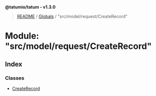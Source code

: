 **@tatumio/tatum - v1.3.0**

> [README](../README.md) / [Globals](../globals.md) / "src/model/request/CreateRecord"

# Module: "src/model/request/CreateRecord"

## Index

### Classes

* [CreateRecord](../classes/_src_model_request_createrecord_.createrecord.md)

